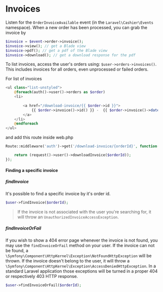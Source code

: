 # Invoices

Listen for the `OrderInvoiceAvailable` event (in the `Laravel\Cashier\Events` namespace).
When a new order has been processed, you can grab the invoice by

```php
$invoice = $event->order->invoice();
$invoice->view(); // get a Blade view
$invoice->pdf(); // get a pdf of the Blade view
$invoice->download(); // get a download response for the pdf
```

To list invoices, access the user's orders using: `$user->orders->invoices()`.
This includes invoices for all orders, even unprocessed or failed orders.

For list of invoices

```php
<ul class="list-unstyled">
    @foreach(auth()->user()->orders as $order)
    <li>
        
        <a href="/download-invoice/{{ $order->id }}">
            {{ $order->invoice()->id() }} -  {{ $order->invoice()->date() }}
        </a>
    </li>
    @endforeach
</ul>
```
and add this route inside web.php

```php
Route::middleware('auth')->get('/download-invoice/{orderId}', function($orderId){

    return (request()->user()->downloadInvoice($orderId));
});
```
#### Finding a specific invoice

##### findInvoice
It's possible to find a specific invoice by it's order id.

```php
$user->findInvoice($orderId);
```

> If the invoice is not associated with the user you're searching for, it will throw an `UnauthorizedInvoiceAccessException`.
##### findInvoiceOrFail
If you wish to show a 404 error page whenever the invoice is not found, you may use the `findInvoiceOrFail` method on your user.
If the invoice can not be found, a ```\Symfony\Component\HttpKernel\Exception\NotFoundHttpException``` will be thrown.
If the invoice doesn't belong to the user, it will throw a ```\Symfony\Component\HttpKernel\Exception\AccessDeniedHttpException```.
In a standard Laravel application those exceptions will be turned in a proper 404 or respectively 403 HTTP response.

```php
$user->findInvoiceOrFail($orderId);
```
